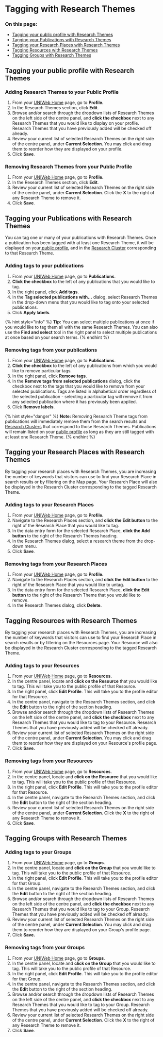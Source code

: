 # Tagging with Research Themes

### On this page:

* [Tagging your public profile with Research Themes](increasing-discoverability-with-research-themes.md#tagging-your-public-profile-with-research-themes)
* [Tagging your Publications with Research Themes](increasing-discoverability-with-research-themes.md#tagging-your-publications-with-research-themes)
* [Tagging your Research Places with Research Themes](increasing-discoverability-with-research-themes.md#tagging-your-research-places-with-research-themes)
* [Tagging Resources with Research Themes](increasing-discoverability-with-research-themes.md#tagging-resources-with-research-themes)
* [Tagging Groups with Research Themes](increasing-discoverability-with-research-themes.md#tagging-groups-with-research-themes)

## Tagging your public profile with Research Themes

### Adding Research Themes to your Public Profile

1. From your [UNIWeb Home](../../introduction/navigating-uniweb.md#the-home-page) page, go to **Profile**. 
2. In the Research Themes section, click **Edit**.
3. Browse and/or search through the dropdown lists of Research Themes on the left side of the centre panel, and **click the checkbox** next to any Research Themes that you would like to display on your profile. Research Themes that you have previously added will be checked off already.
4. Review your current list of selected Research Themes on the right side of the centre panel, under **Current Selection**. You may click and drag them to reorder how they are displayed on your profile. 
5. Click **Save**.

### Removing Research Themes from your Public Profile

1. From your [UNIWeb Home](../../introduction/navigating-uniweb.md#the-home-page) page, go to **Profile**. 
2. In the Research Themes section, click **Edit**.
3. Review your current list of selected Research Themes on the right side of the centre panel, under **Current Selection**. Click the **X** to the right of any Research Theme to remove it. 
4. Click **Save**.

## Tagging your Publications with Research Themes

You can tag one or many of your publications with Research Themes. Once a publication has been tagged with at least one Research Theme, it will be displayed on your[ public profile](../your-public-profile/), and in the [Research Cluster](../research-clusters-1.md) corresponding to that Research Theme. 

### Adding tags to your publications

1. From your [UNIWeb Home](../../introduction/navigating-uniweb.md#the-home-page) page, go to **Publications**. 
2. **Click the checkbox** to the left of any publications that you would like to tag.
3. In the right panel, click **Add tags**.
4. In the **Tag selected publications with...** dialog, select Research Themes in the drop-down menu that you would like to tag onto your selected publications.
5. Click **Apply labels**.

{% hint style="info" %}
**Tip:** You can select multiple publications at once if you would like to tag them all with the same Research Themes. You can also use the **Find and select** tool in the right panel to select multiple publications at once based on your search terms.
{% endhint %}

### Removing tags from your publications

1. From your [UNIWeb Home](../../introduction/navigating-uniweb.md#the-home-page) page, go to **Publications**. 
2. **Click the checkbox** to the left of any publications from which you would like to remove particular tags.
3. In the right panel, click **Remove tags**.
4. In the **Remove tags from selected publications** dialog, click the checkbox next to the tags that you would like to remove from your selected publications. Tags are listed in alphabetical order regardless of the selected publication - selecting a particular tag will remove it from any selected publication where it has previously been applied.
5. Click **Remove labels**.

{% hint style="danger" %}
**Note:** Removing Research Theme tags from publications will immediately remove them from the search results and [Research Clusters](../research-clusters-1.md) that correspond to those Research Themes. Publications will remain listed on your [public profile](../your-public-profile/) as long as they are still tagged with at least one Research Theme.
{% endhint %}

## Tagging your Research Places with Research Themes

By tagging your research places with Research Themes, you are increasing the number of keywords that visitors can use to find your Research Place in search results or by filtering on the Map page. Your Research Place will also be displayed in the Research Cluster corresponding to the tagged Research Theme.

### Adding tags to your Research Places

1. From your [UNIWeb Home](../../introduction/navigating-uniweb.md#the-home-page) page, go to **Profile**. 
2. Navigate to the Research Places section, and **click the Edit button** to the right of the Research Place that you would like to tag.
3. In the data entry form for the selected Research Place, **click the Add button** to the right of the Research Themes heading.
4. In the Research Themes dialog, select a research theme from the drop-down menu.
5. Click **Save**.

### Removing tags from your Research Places

1. From your [UNIWeb Home](../../introduction/navigating-uniweb.md#the-home-page) page, go to **Profile**. 
2. Navigate to the Research Places section, and **click the Edit button** to the right of the Research Place that you would like to untag.
3. In the data entry form for the selected Research Place, **click the Edit button** to the right of the Research Theme that you would like to remove.
4. In the Research Themes dialog, click **Delete.**

## Tagging Resources with Research Themes

By tagging your research places with Research Themes, you are increasing the number of keywords that visitors can use to find your Research Place in search results or by filtering on the Resources page. Your Resource will also be displayed in the Research Cluster corresponding to the tagged Research Theme.

### Adding tags to your Resources

1. From your [UNIWeb Home](../../introduction/navigating-uniweb.md#the-home-page) page, go to **Resources**.
2. In the centre panel, locate and **click on the Resource** that you would like to tag. This will take you to the public profile of that Resource.
3. In the right panel, click **Edit Profile**. This will take you to the profile editor for that Resource.
4. In the centre panel, navigate to the Research Themes section, and click the **Edit** button to the right of the section heading.
5. Browse and/or search through the dropdown lists of Research Themes on the left side of the centre panel, and **click the checkbox** next to any Research Themes that you would like to tag to your Resource. Research Themes that you have previously added will be checked off already.
6. Review your current list of selected Research Themes on the right side of the centre panel, under **Current Selection**. You may click and drag them to reorder how they are displayed on your Resource's profile page. 
7. Click **Save.**

### **Removing tags from your Resources**

1. From your [UNIWeb Home](../../introduction/navigating-uniweb.md#the-home-page) page, go to **Resources**.
2. In the centre panel, locate and **click on the Resource** that you would like to tag. This will take you to the public profile of that Resource.
3. In the right panel, click **Edit Profile**. This will take you to the profile editor for that Resource.
4. In the centre panel, navigate to the Research Themes section, and click the **Edit** button to the right of the section heading.
5. Review your current list of selected Research Themes on the right side of the centre panel, under **Current Selection**. Click the **X** to the right of any Research Theme to remove it. 
6. Click **Save**.

## Tagging Groups with Research Themes

### Adding tags to your Groups

1. From your [UNIWeb Home](../../introduction/navigating-uniweb.md#the-home-page) page, go to **Groups**.
2. In the centre panel, locate and **click on the Group** that you would like to tag. This will take you to the public profile of that Resource.
3. In the right panel, click **Edit Profile**. This will take you to the profile editor for that Group.
4. In the centre panel, navigate to the Research Themes section, and click the **Edit** button to the right of the section heading.
5. Browse and/or search through the dropdown lists of Research Themes on the left side of the centre panel, and **click the checkbox** next to any Research Themes that you would like to tag to your Group. Research Themes that you have previously added will be checked off already.
6. Review your current list of selected Research Themes on the right side of the centre panel, under **Current Selection**. You may click and drag them to reorder how they are displayed on your Group's profile page. 
7. Click **Save.**

### Removing tags from your Groups

1. From your [UNIWeb Home](../../introduction/navigating-uniweb.md#the-home-page) page, go to **Groups**.
2. In the centre panel, locate and **click on the Group** that you would like to tag. This will take you to the public profile of that Resource.
3. In the right panel, click **Edit Profile**. This will take you to the profile editor for that Group.
4. In the centre panel, navigate to the Research Themes section, and click the **Edit** button to the right of the section heading.
5. Browse and/or search through the dropdown lists of Research Themes on the left side of the centre panel, and **click the checkbox** next to any Research Themes that you would like to tag to your Group. Research Themes that you have previously added will be checked off already.
6. Review your current list of selected Research Themes on the right side of the centre panel, under **Current Selection**. Click the **X** to the right of any Research Theme to remove it. 
7. Click **Save**.

